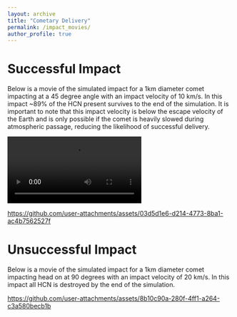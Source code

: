 ```yaml
---
layout: archive
title: "Cometary Delivery"
permalink: /impact_movies/
author_profile: true
---
```


Successful Impact
======
Below is a movie of the simulated impact for a 1km diameter comet impacting at a 45 degree angle with an impact velocity of 10 km/s. In this impact ~89% of the HCN present survives to the end of the simulation.
It is important to note that this impact velocity is below the escape velocity of the Earth and is only possible if the comet is heavily slowed during atmospheric passage, reducing the likelihood of successful delivery.

<video src="https://catrionamcdonald.github.io/files/v20_a90.mov" controls="controls" style="max-width: 730px;">
</video>

https://github.com/user-attachments/assets/03d5d1e6-d214-4773-8ba1-ac4b7562527f

Unsuccessful Impact 
======
Below is a movie of the simulated impact for a 1km diameter comet impacting head on at 90 degrees with an impact velocity of 20 km/s. In this impact all HCN is destroyed by the end of the simulation. 

https://github.com/user-attachments/assets/8b10c90a-280f-4ff1-a264-c3a580becb1b

